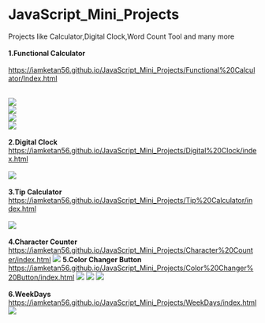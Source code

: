 # JavaScript_Mini_Projects
 Projects like Calculator,Digital Clock,Word Count Tool and many more<br><br>
<b>1.Functional Calculator</b><br><br>
https://iamketan56.github.io/JavaScript_Mini_Projects/Functional%20Calculator/Index.html
<br><br>

![](https://github.com/iamketan56/JavaScript_Mini_Projects/blob/main/Functional%20Calculator/interface2.PNG)
<br>
![](https://github.com/iamketan56/JavaScript_Mini_Projects/blob/main/Functional%20Calculator/interface3.PNG)
<br>
![](https://github.com/iamketan56/JavaScript_Mini_Projects/blob/main/Functional%20Calculator/Interface4.PNG)
<br>
![](https://github.com/iamketan56/JavaScript_Mini_Projects/blob/main/Functional%20Calculator/Interface5.PNG)
<br>
<br>
<b>2.Digital Clock</b><br>
https://iamketan56.github.io/JavaScript_Mini_Projects/Digital%20Clock/index.html
<br><br>
![](https://github.com/iamketan56/JavaScript_Mini_Projects/blob/main/Digital%20Clock/local.PNG)
<br><br>
<b>3.Tip Calculator</b><br>
https://iamketan56.github.io/JavaScript_Mini_Projects/Tip%20Calculator/index.html
<br><br>
![](https://github.com/iamketan56/JavaScript_Mini_Projects/blob/main/Tip%20Calculator/tip.PNG)
<br><br>
<b>4.Character Counter</b><br>
https://iamketan56.github.io/JavaScript_Mini_Projects/Character%20Counter/index.html
![](https://github.com/iamketan56/JavaScript_Mini_Projects/blob/main/Character%20Counter/char.PNG)
<b>5.Color Changer Button</b><br>
https://iamketan56.github.io/JavaScript_Mini_Projects/Color%20Changer%20Button/index.html
![](https://github.com/iamketan56/JavaScript_Mini_Projects/blob/main/Color%20Changer%20Button/1.PNG)
![](https://github.com/iamketan56/JavaScript_Mini_Projects/blob/main/Color%20Changer%20Button/2.PNG)
![](https://github.com/iamketan56/JavaScript_Mini_Projects/blob/main/Color%20Changer%20Button/3.PNG)
<br><br>
<b>6.WeekDays</b>
https://iamketan56.github.io/JavaScript_Mini_Projects/WeekDays/index.html
![](https://github.com/iamketan56/JavaScript_Mini_Projects/blob/main/WeekDays/week.PNG)
